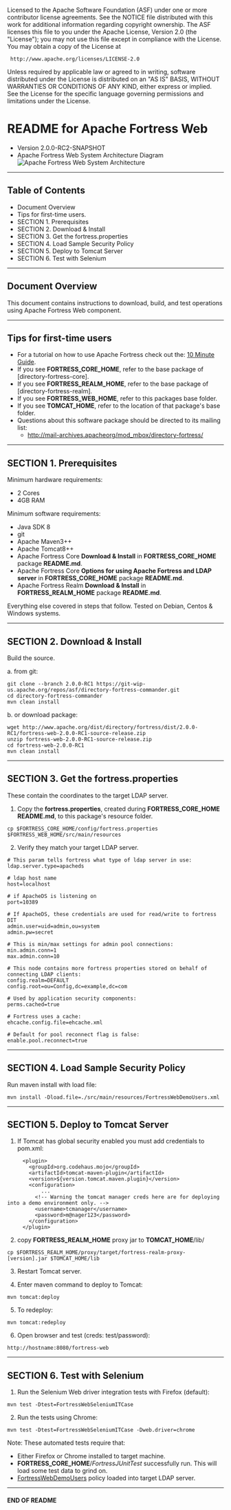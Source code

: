    Licensed to the Apache Software Foundation (ASF) under one
   or more contributor license agreements.  See the NOTICE file
   distributed with this work for additional information
   regarding copyright ownership.  The ASF licenses this file
   to you under the Apache License, Version 2.0 (the
   "License"); you may not use this file except in compliance
   with the License.  You may obtain a copy of the License at

     http://www.apache.org/licenses/LICENSE-2.0

   Unless required by applicable law or agreed to in writing,
   software distributed under the License is distributed on an
   "AS IS" BASIS, WITHOUT WARRANTIES OR CONDITIONS OF ANY
   KIND, either express or implied.  See the License for the
   specific language governing permissions and limitations
   under the License.

# README for Apache Fortress Web
 * Version 2.0.0-RC2-SNAPSHOT
 * Apache Fortress Web System Architecture Diagram
 ![Apache Fortress Web System Architecture](images/fortress-web-system-arch.png "Apache Fortress Web System Architecture")

-------------------------------------------------------------------------------
## Table of Contents

 * Document Overview
 * Tips for first-time users.
 * SECTION 1. Prerequisites
 * SECTION 2. Download & Install
 * SECTION 3. Get the fortress.properties
 * SECTION 4. Load Sample Security Policy
 * SECTION 5. Deploy to Tomcat Server
 * SECTION 6. Test with Selenium

___________________________________________________________________________________
## Document Overview

This document contains instructions to download, build, and test operations using Apache Fortress Web component.

___________________________________________________________________________________
##  Tips for first-time users

 * For a tutorial on how to use Apache Fortress check out the: [10 Minute Guide](http://directory.apache.org/fortress/gen-docs/latest/apidocs/org/apache/directory/fortress/core/doc-files/ten-minute-guide.html).
 * If you see **FORTRESS_CORE_HOME**, refer to the base package of [directory-fortress-core].
 * If you see **FORTRESS_REALM_HOME**, refer to the base package of [directory-fortress-realm].
 * If you see **FORTRESS_WEB_HOME**, refer to this packages base folder.
 * If you see **TOMCAT_HOME**, refer to the location of that package's base folder.
 * Questions about this software package should be directed to its mailing list:
   * http://mail-archives.apacheorg/mod_mbox/directory-fortress/

-------------------------------------------------------------------------------
## SECTION 1. Prerequisites

Minimum hardware requirements:
 * 2 Cores
 * 4GB RAM

Minimum software requirements:
 * Java SDK 8
 * git
 * Apache Maven3++
 * Apache Tomcat8++
 * Apache Fortress Core **Download & Install** in **FORTRESS_CORE_HOME** package **README.md**.
 * Apache Fortress Core **Options for using Apache Fortress and LDAP server** in **FORTRESS_CORE_HOME** package **README.md**.
 * Apache Fortress Realm **Download & Install** in **FORTRESS_REALM_HOME** package **README.md**.

Everything else covered in steps that follow.  Tested on Debian, Centos & Windows systems.

-------------------------------------------------------------------------------
## SECTION 2. Download & Install

Build the source.

 a. from git:
 ```
 git clone --branch 2.0.0-RC1 https://git-wip-us.apache.org/repos/asf/directory-fortress-commander.git
 cd directory-fortress-commander
 mvn clean install
 ```

 b. or download package:

 ```
 wget http://www.apache.org/dist/directory/fortress/dist/2.0.0-RC1/fortress-web-2.0.0-RC1-source-release.zip
 unzip fortress-web-2.0.0-RC1-source-release.zip
 cd fortress-web-2.0.0-RC1
 mvn clean install
 ```

___________________________________________________________________________________
## SECTION 3. Get the fortress.properties

These contain the coordinates to the target LDAP server.

1. Copy the **fortress.properties**, created during **FORTRESS_CORE_HOME** **README.md**, to this package's resource folder.

 ```
 cp $FORTRESS_CORE_HOME/config/fortress.properties $FORTRESS_WEB_HOME/src/main/resources
 ```

2. Verify they match your target LDAP server.
 ```
 # This param tells fortress what type of ldap server in use:
 ldap.server.type=apacheds

 # ldap host name
 host=localhost

 # if ApacheDS is listening on
 port=10389

 # If ApacheDS, these credentials are used for read/write to fortress DIT
 admin.user=uid=admin,ou=system
 admin.pw=secret

 # This is min/max settings for admin pool connections:
 min.admin.conn=1
 max.admin.conn=10

 # This node contains more fortress properties stored on behalf of connecting LDAP clients:
 config.realm=DEFAULT
 config.root=ou=Config,dc=example,dc=com

 # Used by application security components:
 perms.cached=true

 # Fortress uses a cache:
 ehcache.config.file=ehcache.xml

 # Default for pool reconnect flag is false:
 enable.pool.reconnect=true
 ```

___________________________________________________________________________________
## SECTION 4. Load Sample Security Policy

Run maven install with load file:
```
mvn install -Dload.file=./src/main/resources/FortressWebDemoUsers.xml
```

___________________________________________________________________________________
## SECTION 5. Deploy to Tomcat Server

1. If Tomcat has global security enabled you must add credentials to pom.xml:

 ```
      <plugin>
        <groupId>org.codehaus.mojo</groupId>
        <artifactId>tomcat-maven-plugin</artifactId>
        <version>${version.tomcat.maven.plugin}</version>
        <configuration>
            ...
          <!-- Warning the tomcat manager creds here are for deploying into a demo environment only. -->
          <username>tcmanager</username>
          <password>m@nager123</password>
        </configuration>
      </plugin>
 ```

2. copy **FORTRESS_REALM_HOME** proxy jar to **TOMCAT_HOME**/lib/

 ```
 cp $FORTRESS_REALM_HOME/proxy/target/fortress-realm-proxy-[version].jar $TOMCAT_HOME/lib
 ```

3. Restart Tomcat server.

4. Enter maven command to deploy to Tomcat:

 ```
 mvn tomcat:deploy
 ```

5. To redeploy:

 ```
 mvn tomcat:redeploy
 ```

6. Open browser and test (creds: test/password):

 ```
 http://hostname:8080/fortress-web
 ```

___________________________________________________________________________________
## SECTION 6. Test with Selenium

1. Run the Selenium Web driver integration tests with Firefox (default):

 ```
 mvn test -Dtest=FortressWebSeleniumITCase
 ```

2. Run the tests using Chrome:

 ```
 mvn test -Dtest=FortressWebSeleniumITCase -Dweb.driver=chrome
 ```

 Note: These automated tests require that:
 * Either Firefox or Chrome installed to target machine.
 * **FORTRESS_CORE_HOME**/*FortressJUnitTest* successfully run.  This will load some test data to grind on.
 * [FortressWebDemoUsers](./src/main/resources/FortressWebDemoUsers.xml) policy loaded into target LDAP server.

___________________________________________________________________________________
#### END OF README